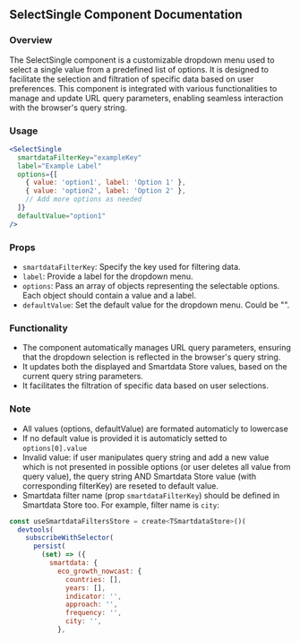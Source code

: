 ## SelectSingle Component Documentation

### Overview

The SelectSingle component is a customizable dropdown menu used to select a single value from a predefined list of options. It is designed to facilitate the selection and filtration of specific data based on user preferences. This component is integrated with various functionalities to manage and update URL query parameters, enabling seamless interaction with the browser's query string.

### Usage

```jsx
<SelectSingle
  smartdataFilterKey="exampleKey"
  label="Example Label"
  options={[
    { value: 'option1', label: 'Option 1' },
    { value: 'option2', label: 'Option 2' },
    // Add more options as needed
  ]}
  defaultValue="option1"
/>
```

### Props

- `smartdataFilterKey`: Specify the key used for filtering data.
- `label`: Provide a label for the dropdown menu.
- `options`: Pass an array of objects representing the selectable options. Each object should contain a value and a label.
- `defaultValue`: Set the default value for the dropdown menu. Could be "".

### Functionality

- The component automatically manages URL query parameters, ensuring that the dropdown selection is reflected in the browser's query string.
- It updates both the displayed and Smartdata Store values, based on the current query string parameters.
- It facilitates the filtration of specific data based on user selections.

### Note

- All values (options, defaultValue) are formated automaticly to lowercase
- If no default value is provided it is automaticly setted to `options[0].value`
- Invalid value: if user manipulates query string and add a new value which is not presented in possible options
  (or user deletes all value from query value), the query string AND Smartdata Store value (with corresponding filterKey) are reseted to default value.
- Smartdata filter name (prop `smartdataFilterKey`) should be defined in Smartdata Store too. For example, filter name is `city`:

```jsx
const useSmartdataFiltersStore = create<TSmartdataStore>()(
  devtools(
    subscribeWithSelector(
      persist(
        (set) => ({
          smartdata: {
            eco_growth_nowcast: {
              countries: [],
              years: [],
              indicator: '',
              approach: '',
              frequency: '',
              city: '',
            },
```
